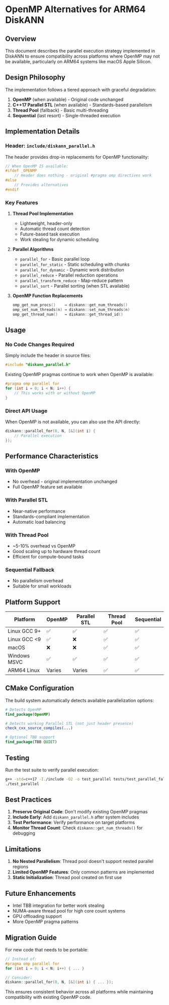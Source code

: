 # OpenMP Alternatives for ARM64 DiskANN

## Overview

This document describes the parallel execution strategy implemented in DiskANN to ensure compatibility across platforms where OpenMP may not be available, particularly on ARM64 systems like macOS Apple Silicon.

## Design Philosophy

The implementation follows a tiered approach with graceful degradation:

1. **OpenMP** (when available) - Original code unchanged
2. **C++17 Parallel STL** (when available) - Standards-based parallelism
3. **Thread Pool** (fallback) - Basic multi-threading
4. **Sequential** (last resort) - Single-threaded execution

## Implementation Details

### Header: `include/diskann_parallel.h`

The header provides drop-in replacements for OpenMP functionality:

```cpp
// When OpenMP IS available:
#ifdef _OPENMP
    // Header does nothing - original #pragma omp directives work
#else
    // Provides alternatives
#endif
```

### Key Features

1. **Thread Pool Implementation**
   - Lightweight, header-only
   - Automatic thread count detection
   - Future-based task execution
   - Work stealing for dynamic scheduling

2. **Parallel Algorithms**
   - `parallel_for` - Basic parallel loop
   - `parallel_for_static` - Static scheduling with chunks
   - `parallel_for_dynamic` - Dynamic work distribution
   - `parallel_reduce` - Parallel reduction operations
   - `parallel_transform_reduce` - Map-reduce pattern
   - `parallel_sort` - Parallel sorting (when STL available)

3. **OpenMP Function Replacements**
   ```cpp
   omp_get_num_procs()    → diskann::get_num_threads()
   omp_set_num_threads(n) → diskann::set_num_threads(n)
   omp_get_thread_num()   → diskann::get_thread_id()
   ```

## Usage

### No Code Changes Required

Simply include the header in source files:

```cpp
#include "diskann_parallel.h"
```

Existing OpenMP pragmas continue to work when OpenMP is available:

```cpp
#pragma omp parallel for
for (int i = 0; i < N; i++) {
    // This works with or without OpenMP
}
```

### Direct API Usage

When OpenMP is not available, you can also use the API directly:

```cpp
diskann::parallel_for(0, N, [&](int i) {
    // Parallel execution
});
```

## Performance Characteristics

### With OpenMP
- No overhead - original implementation unchanged
- Full OpenMP feature set available

### With Parallel STL
- Near-native performance
- Standards-compliant implementation
- Automatic load balancing

### With Thread Pool
- ~5-10% overhead vs OpenMP
- Good scaling up to hardware thread count
- Efficient for compute-bound tasks

### Sequential Fallback
- No parallelism overhead
- Suitable for small workloads

## Platform Support

| Platform | OpenMP | Parallel STL | Thread Pool | Sequential |
|----------|--------|--------------|-------------|------------|
| Linux GCC 9+ | ✅ | ✅ | ✅ | ✅ |
| Linux GCC <9 | ✅ | ❌ | ✅ | ✅ |
| macOS | ❌ | ❌ | ✅ | ✅ |
| Windows MSVC | ✅ | ✅ | ✅ | ✅ |
| ARM64 Linux | Varies | Varies | ✅ | ✅ |

## CMake Configuration

The build system automatically detects available parallelization options:

```cmake
# Detects OpenMP
find_package(OpenMP)

# Detects working Parallel STL (not just header presence)
check_cxx_source_compiles(...)

# Optional TBB support
find_package(TBB QUIET)
```

## Testing

Run the test suite to verify parallel execution:

```bash
g++ -std=c++17 -I./include -O2 -o test_parallel tests/test_parallel_fallback.cpp -lpthread
./test_parallel
```

## Best Practices

1. **Preserve Original Code**: Don't modify existing OpenMP pragmas
2. **Include Early**: Add `diskann_parallel.h` after system includes
3. **Test Performance**: Verify performance on target platforms
4. **Monitor Thread Count**: Check `diskann::get_num_threads()` for debugging

## Limitations

1. **No Nested Parallelism**: Thread pool doesn't support nested parallel regions
2. **Limited OpenMP Features**: Only common patterns are implemented
3. **Static Initialization**: Thread pool created on first use

## Future Enhancements

- Intel TBB integration for better work stealing
- NUMA-aware thread pool for high core count systems
- GPU offloading support
- More OpenMP pragma patterns

## Migration Guide

For new code that needs to be portable:

```cpp
// Instead of:
#pragma omp parallel for
for (int i = 0; i < N; i++) { ... }

// Consider:
diskann::parallel_for(0, N, [&](int i) { ... });
```

This ensures consistent behavior across all platforms while maintaining compatibility with existing OpenMP code.